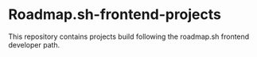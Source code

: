 # Roadmap.sh-frontend-projects

This repository contains projects build following the roadmap.sh frontend developer path.
